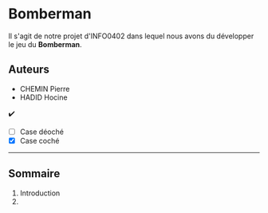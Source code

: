 # Bomberman

Il s'agit de notre projet d'INFO0402 dans lequel nous avons du développer le jeu du **Bomberman**.

## Auteurs

- CHEMIN Pierre
- HADID Hocine

:heavy_check_mark:

- [ ] Case déoché
- [x] Case coché

----

## Sommaire
1. Introduction
2. 